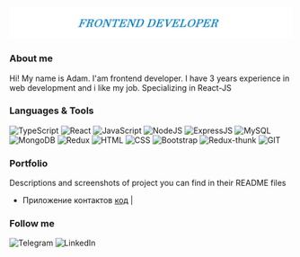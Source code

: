 [![Header](https://github.com/AdamBers/adambers/blob/659e8c2a286815fb0e898e8ab7a0329bff0586e6/assets/Logo.png)](https://github.com/AdamBers)


### About me
Hi! My name is Adam.
I'am frontend developer. 
I have 3 years experience in web development and i like my job. 
Specializing in React-JS


### Languages & Tools
![TypeScript](https://img.shields.io/badge/-TypeScript-0176c5?style=for-the-badge&logo=typescript&logoColor=white) 
![React](https://img.shields.io/badge/-React-5ed3f3?style=for-the-badge&logo=React&logoColor=white) 
![JavaScript](https://img.shields.io/badge/-JavaScript-efd81d?style=for-the-badge&logo=JavaScript&logoColor=white) 
![NodeJS](https://img.shields.io/badge/-NodeJS-success?style=for-the-badge&logo=nodejs&logoColor=white) 
![ExpressJS](https://img.shields.io/badge/-ExpressJS-8CBF3D?style=for-the-badge&logo=ExpressJS&logoColor=white) 
![MySQL](https://img.shields.io/badge/-MySQL-007979?style=for-the-badge&logo=MySQL&logoColor=white) 
![MongoDB](https://img.shields.io/badge/-MongoDB-006548?style=for-the-badge&logo=MongoDB&logoColor=white) 
![Redux](https://img.shields.io/badge/-Redux-7248B6?style=for-the-badge&logo=Redux&logoColor=white) 
![HTML](https://img.shields.io/badge/-HTML-F75421?style=for-the-badge&logo=HTML&logoColor=white) 
![CSS](https://img.shields.io/badge/-CSS-006548?style=for-the-badge&logo=CSS&logoColor=white) 
![Bootstrap](https://img.shields.io/badge/-Bootstrap-blueviolet?style=for-the-badge&logo=Bootstrap&logoColor=white) 
![Redux-thunk](https://img.shields.io/badge/-Redux_thunk-7248B6?style=for-the-badge&logo=Redux&logoColor=white) 
![GIT](https://img.shields.io/badge/-GIT-E94E31?style=for-the-badge&logo=GIT&logoColor=white)


### Portfolio
Descriptions and screenshots of project you can find in their README files
- Приложение контактов [код](https://github.com/musovvir/app-contacts) |

### Follow me 
![Telegram](https://img.shields.io/badge/-Telegram-white?style=for-the-badge&logo=Telegram&logoColor=white) 
![LinkedIn](https://img.shields.io/badge/-LinkedIn-white?style=for-the-badge&logo=LinkedIn&logoColor=blue)